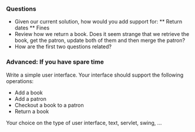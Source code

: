 ### Questions
* Given our current solution, how would you add support for:
** Return dates
** Fines
* Review how we return a book. Does it seem strange that we retrieve the book, get the patron, update both of them and then merge the patron? 
* How are the first two questions related?

### Advanced: If you have spare time
Write a simple user interface. Your interface should support the following operations:
* Add a book
* Add a patron
* Checkout a book to a patron
* Return a book

Your choice on the type of user interface, text, servlet, swing, ...